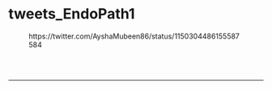 # tweets_EndoPath1


<figure class="wp-block-embed-twitter wp-block-embed is-type-rich">
<div class="wp-block-embed__wrapper">
https://twitter.com/AyshaMubeen86/status/1150304486155587584</div></figure>
<br>
<br>
<hr>
